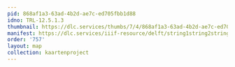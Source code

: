 ```yaml
---
pid: 868af1a3-63ad-4b2d-ae7c-ed705fbb1d88
idno: TRL-12.5.1.3
thumbnail: https://dlc.services/thumbs/7/4/868af1a3-63ad-4b2d-ae7c-ed705fbb1d88/full/400,339/0/default.jpg
manifest: https://dlc.services/iiif-resource/delft/string1string2string3/kaartenproject-2007/TRL-12.5.1.3
order: '757'
layout: map
collection: kaartenproject
---
```


